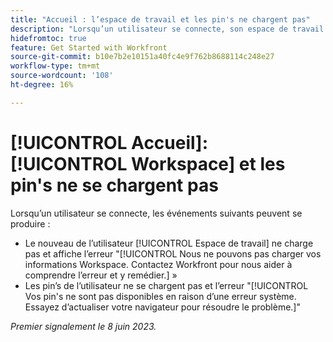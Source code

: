 ```yaml
---
title: "Accueil : l’espace de travail et les pin's ne chargent pas"
description: "Lorsqu’un utilisateur se connecte, son espace de travail d’accueil et ses ordinateurs ne se chargent pas, et des messages d’erreur s’affichent."
hidefromtoc: true
feature: Get Started with Workfront
source-git-commit: b10e7b2e10151a40fc4e9f762b8688114c248e27
workflow-type: tm+mt
source-wordcount: '108'
ht-degree: 16%

---
```



# [!UICONTROL Accueil]: [!UICONTROL Workspace] et les pin&#39;s ne se chargent pas

Lorsqu’un utilisateur se connecte, les événements suivants peuvent se produire :

* Le nouveau de l’utilisateur [!UICONTROL Espace de travail] ne charge pas et affiche l’erreur &quot;[!UICONTROL Nous ne pouvons pas charger vos informations Workspace. Contactez Workfront pour nous aider à comprendre l’erreur et y remédier.] »
* Les pin’s de l’utilisateur ne se chargent pas et l’erreur &quot;[!UICONTROL Vos pin&#39;s ne sont pas disponibles en raison d’une erreur système. Essayez d’actualiser votre navigateur pour résoudre le problème.]&quot;

_Premier signalement le 8 juin 2023._
